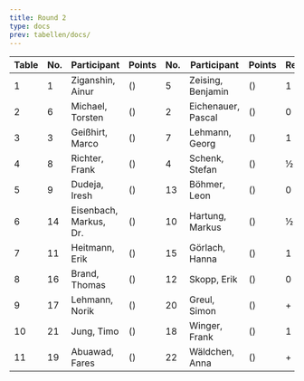 ```yaml
---
title: Round 2
type: docs
prev: tabellen/docs/
---
```


| Table | No. | Participant             | Points | No. | Participant         | Points | Result |
|-------|-----|-------------------------|--------|-----|---------------------|--------|--------|
| 1     | 1   | Ziganshin, Ainur        | ()     | 5   | Zeising, Benjamin   | ()     | 1 - 0  |
| 2     | 6   | Michael, Torsten        | ()     | 2   | Eichenauer, Pascal  | ()     | 0 - 1  |
| 3     | 3   | Geißhirt, Marco         | ()     | 7   | Lehmann, Georg      | ()     | 1 - 0  |
| 4     | 8   | Richter, Frank          | ()     | 4   | Schenk, Stefan      | ()     | ½ - ½  |
| 5     | 9   | Dudeja, Iresh           | ()     | 13  | Böhmer, Leon        | ()     | 0 - 1  |
| 6     | 14  | Eisenbach, Markus, Dr.  | ()     | 10  | Hartung, Markus     | ()     | ½ - ½  |
| 7     | 11  | Heitmann, Erik          | ()     | 15  | Görlach, Hanna      | ()     | 1 - 0  |
| 8     | 16  | Brand, Thomas           | ()     | 12  | Skopp, Erik         | ()     | 0 - 1  |
| 9     | 17  | Lehmann, Norik          | ()     | 20  | Greul, Simon        | ()     | + - -  |
| 10    | 21  | Jung, Timo              | ()     | 18  | Winger, Frank       | ()     | 1 - 0  |
| 11    | 19  | Abuawad, Fares          | ()     | 22  | Wäldchen, Anna      | ()     | + - -  |
